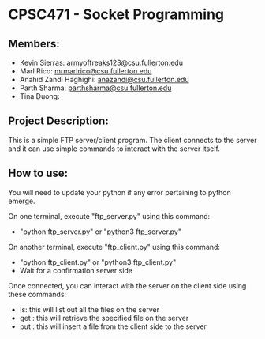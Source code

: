 # CPSC471 - Socket Programming

## Members:
* Kevin Sierras: armyoffreaks123@csu.fullerton.edu
* Marl Rico: mrmarlrico@csu.fullerton.edu
* Anahid Zandi Haghighi: anazandi@csu.fullerton.edu
* Parth Sharma: parthsharma@csu.fullerton.edu
* Tina Duong: 

## Project Description:
This is a simple FTP server/client program. The client connects to the server and it can use simple commands to interact with the server itself.

## How to use:
You will need to update your python if any error pertaining to python emerge.

On one terminal, execute "ftp_server.py" using this command: 
* "python ftp_server.py" or "python3 ftp_server.py"

On another terminal, execute "ftp_client.py" using this command:
* "python ftp_client.py" or "python3 ftp_client.py"
* Wait for a confirmation server side

Once connected, you can interact with the server on the client side using these commands: 
* ls: this will list out all the files on the server
* get <filename> : this will retrieve the specified file on the server
* put <filename> : this will insert a file from the client side to the server
